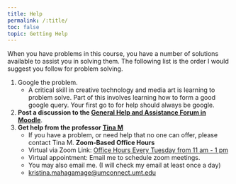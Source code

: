 ```yaml
---
title: Help
permalink: /:title/
toc: false
topic: Getting Help
---
```


When you have problems in this course, you have a number of solutions available to assist you in solving them. The following list is the order I would suggest you follow for problem solving.

1. Google the problem.
    - A critical skill in creative technology and media art is learning to problem solve. Part of this involves learning how to form a good google query. Your first go to for help should always be google.
2. **Post a discussion to the [General Help and Assistance Forum in Moodle](https://moodle.umt.edu/mod/hsuforum/view.php?id=2636636)**.
3. **Get help from the professor [Tina M]({{site.baseurl}}/instructors/)**
    - If you have a problem, or need help that no one can offer, please contact Tina M.
   **Zoom-Based Office Hours**
 	- Virtual via Zoom Link: [Office Hours Every Tuesday from 11 am - 1 pm](https://umontana.zoom.us/j/91945203286)
  	- Virtual appointment: Email me to schedule zoom meetings.
   - You may also email me. (I will check my email at least once a day)
   	- kristina.mahagamage@umconnect.umt.edu
		<!--- [kristina.mahagamage@umconnect.umt.edu](mailto:kristina.mahagamage@umconnect.umt.edu) -->
